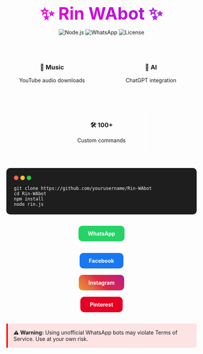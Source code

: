 
<!DOCTYPE html>
<html lang="en">
<head>
    <meta charset="UTF-8">
    <meta name="viewport" content="width=device-width, initial-scale=1.0">
</head>
<body>
    <div align="center">

<!-- Animated Header -->
<h1 style="
  font-size: 2.8rem;
  margin-bottom: 10px;
  background: linear-gradient(45deg, #ff00cc, #3333ff);
  background-size: 200% auto;
  color: transparent;
  -webkit-background-clip: text;
  background-clip: text;
  animation: gradient 3s ease infinite;
">
  ✨ Rin WAbot ✨
</h1>

<!-- Badges -->
<p>
  <img alt="Node.js" src="https://img.shields.io/badge/Node.js-18+-green?logo=node.js">
  <img alt="WhatsApp" src="https://img.shields.io/badge/WhatsApp-API-lightgreen?logo=whatsapp">
  <img alt="License" src="https://img.shields.io/badge/License-MIT-blue">
</p>

<!-- Feature Cards -->
<div style="
  display: flex;
  flex-wrap: wrap;
  justify-content: center;
  gap: 20px;
  margin: 30px 0;
">

  <!-- Feature 1 -->
  <div style="
    background: rgba(255,255,255,0.1);
    border-radius: 10px;
    padding: 20px;
    width: 200px;
    backdrop-filter: blur(5px);
    border: 1px solid rgba(255,255,255,0.2);
    transition: transform 0.3s;
  ">
    <h3>🎵 Music</h3>
    <p>YouTube audio downloads</p>
  </div>

  <!-- Feature 2 -->
  <div style="
    background: rgba(255,255,255,0.1);
    border-radius: 10px;
    padding: 20px;
    width: 200px;
    backdrop-filter: blur(5px);
    border: 1px solid rgba(255,255,255,0.2);
    transition: transform 0.3s;
  ">
    <h3>🤖 AI</h3>
    <p>ChatGPT integration</p>
  </div>

  <!-- Feature 3 -->
  <div style="
    background: rgba(255,255,255,0.1);
    border-radius: 10px;
    padding: 20px;
    width: 200px;
    backdrop-filter: blur(5px);
    border: 1px solid rgba(255,255,255,0.2);
    transition: transform 0.3s;
  ">
    <h3>🛠️ 100+</h3>
    <p>Custom commands</p>
  </div>
</div>

<!-- Installation -->
<div style="
  background: #1e1e1e;
  color: #f8f8f8;
  padding: 20px;
  border-radius: 10px;
  max-width: 600px;
  margin: 0 auto;
  text-align: left;
  font-family: monospace;
  position: relative;
">
  <div style="display: flex; margin-bottom: 15px;">
    <span style="background: #ff5f56; height: 12px; width: 12px; border-radius: 50%; display: inline-block; margin-right: 5px;"></span>
    <span style="background: #ffbd2e; height: 12px; width: 12px; border-radius: 50%; display: inline-block; margin-right: 5px;"></span>
    <span style="background: #27c93f; height: 12px; width: 12px; border-radius: 50%; display: inline-block;"></span>
  </div>
  <pre style="margin: 0;"><code>git clone https://github.com/yourusername/Rin-WAbot
cd Rin-WAbot
npm install
node rin.js</code></pre>
</div>

<!-- Contact Buttons -->
<div style="margin: 30px 0;">
  <a href="https://wa.me/918787550589" style="
    display: inline-block;
    padding: 12px 25px;
    margin: 0 10px;
    background: #25D366;
    color: white;
    text-decoration: none;
    border-radius: 10px;
    font-weight: bold;
    transition: transform 0.3s, box-shadow 0.3s;
  ">WhatsApp</a>
  <br><br>
  
  <a href="https://www.facebook.com/profile.php?id=61574418164085" style="
    display: inline-block;
    padding: 12px 25px;
    margin: 0 10px;
    background: #1877F2;
    color: white;
    text-decoration: none;
    border-radius: 10px;
    font-weight: bold;
    transition: transform 0.3s, box-shadow 0.3s;
  ">Facebook</a>
  <br><br>
  <a href="https://www.instagram.com/rinaestheticvibes" style="
    display: inline-block;
    padding: 12px 25px;
    margin: 0 10px;
    background: linear-gradient(45deg, #f09433, #e6683c, #dc2743, #cc2366, #bc1888);
    color: white;
    text-decoration: none;
    border-radius: 10px;
    font-weight: bold;
    transition: transform 0.3s, box-shadow 0.3s;
  ">Instagram</a>
  <br><br>
  <a href="https://pin.it/dAXJWW6MZ" style="
    display: inline-block;
    padding: 12px 25px;
    margin: 0 10px;
    background: #E60023;
    color: white;
    text-decoration: none;
    border-radius: 10px;
    font-weight: bold;
    transition: transform 0.3s, box-shadow 0.3s;
  ">Pinterest</a>
</div>

<!-- Warning -->
<div style="
  background: rgba(255,0,0,0.1);
  border-left: 4px solid red;
  padding: 15px;
  max-width: 600px;
  margin: 20px auto;
  text-align: left;
  border-radius: 0 5px 5px 0;
">
  <strong>⚠️ Warning:</strong> Using unofficial WhatsApp bots may violate Terms of Service. Use at your own risk.
</body>
</html>

